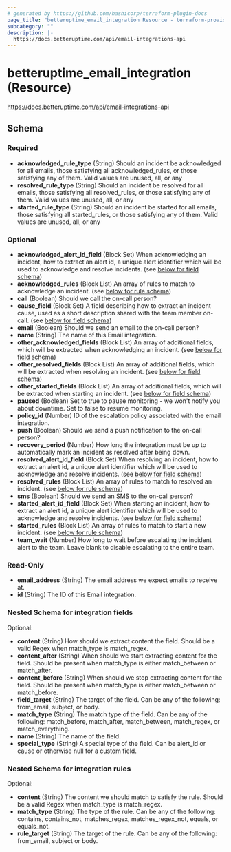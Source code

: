 ```yaml
---
# generated by https://github.com/hashicorp/terraform-plugin-docs
page_title: "betteruptime_email_integration Resource - terraform-provider-better-uptime"
subcategory: ""
description: |-
  https://docs.betteruptime.com/api/email-integrations-api
---
```


# betteruptime_email_integration (Resource)

https://docs.betteruptime.com/api/email-integrations-api



<!-- schema generated by tfplugindocs -->
## Schema

### Required

- **acknowledged_rule_type** (String) Should an incident be acknowledged for all emails, those satisfying all acknowledged_rules, or those satisfying any of them. Valid values are unused, all, or any
- **resolved_rule_type** (String) Should an incident be resolved for all emails, those satisfying all resolved_rules, or those satisfying any of them. Valid values are unused, all, or any
- **started_rule_type** (String) Should an incident be started for all emails, those satisfying all started_rules, or those satisfying any of them. Valid values are unused, all, or any

### Optional

- **acknowledged_alert_id_field** (Block Set) When acknowledging an incident, how to extract an alert id, a unique alert identifier which will be used to acknowledge and resolve incidents. (see [below for field schema](#nestedblock--field))
- **acknowledged_rules** (Block List) An array of rules to match to acknowledge an incident. (see [below for rule schema](#nestedblock--rule))
- **call** (Boolean) Should we call the on-call person?
- **cause_field** (Block Set) A field describing how to extract an incident cause, used as a short description shared with the team member on-call. (see [below for field schema](#nestedblock--field))
- **email** (Boolean) Should we send an email to the on-call person?
- **name** (String) The name of this Email integration.
- **other_acknowledged_fields** (Block List) An array of additional fields, which will be extracted when acknowledging an incident. (see [below for field schema](#nestedblock--field))
- **other_resolved_fields** (Block List) An array of additional fields, which will be extracted when resolving an incident. (see [below for field schema](#nestedblock--field))
- **other_started_fields** (Block List) An array of additional fields, which will be extracted when starting an incident. (see [below for field schema](#nestedblock--field))
- **paused** (Boolean) Set to true to pause monitoring - we won't notify you about downtime. Set to false to resume monitoring.
- **policy_id** (Number) ID of the escalation policy associated with the email integration.
- **push** (Boolean) Should we send a push notification to the on-call person?
- **recovery_period** (Number) How long the integration must be up to automatically mark an incident as resolved after being down.
- **resolved_alert_id_field** (Block Set) When resolving an incident, how to extract an alert id, a unique alert identifier which will be used to acknowledge and resolve incidents. (see [below for field schema](#nestedblock--field))
- **resolved_rules** (Block List) An array of rules to match to resolved an incident. (see [below for rule schema](#nestedblock--rule))
- **sms** (Boolean) Should we send an SMS to the on-call person?
- **started_alert_id_field** (Block Set) When starting an incident, how to extract an alert id, a unique alert identifier which will be used to acknowledge and resolve incidents. (see [below for field schema](#nestedblock--field))
- **started_rules** (Block List) An array of rules to match to start a new incident. (see [below for rule schema](#nestedblock--rule))
- **team_wait** (Number) How long to wait before escalating the incident alert to the team. Leave blank to disable escalating to the entire team.

### Read-Only

- **email_address** (String) The email address we expect emails to receive at.
- **id** (String) The ID of this Email integration.

<a id="nestedblock--field"></a>
### Nested Schema for integration fields

Optional:

- **content** (String) How should we extract content the field. Should be a valid Regex when match_type is match_regex.
- **content_after** (String) When should we start extracting content for the field. Should be present when match_type is either match_between or match_after.
- **content_before** (String) When should we stop extracting content for the field. Should be present when match_type is either match_between or match_before.
- **field_target** (String) The target of the field. Can be any of the following: from_email, subject, or body.
- **match_type** (String) The match type of the field. Can be any of the following: match_before, match_after, match_between, match_regex, or match_everything.
- **name** (String) The name of the field.
- **special_type** (String) A special type of the field. Can be alert_id or cause or otherwise null for a custom field.


<a id="nestedblock--rule"></a>
### Nested Schema for integration rules

Optional:

- **content** (String) The content we should match to satisfy the rule. Should be a valid Regex when match_type is match_regex.
- **match_type** (String) The type of the rule. Can be any of the following: contains, contains_not, matches_regex, matches_regex_not, equals, or equals_not.
- **rule_target** (String) The target of the rule. Can be any of the following: from_email, subject or body.

